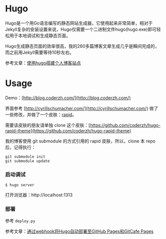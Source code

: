 # Hugo

Hugo是一个用Go语言编写的静态网站生成器，它使用起来非常简单，相对于Jekyll复杂的安装设置来说，Hugo仅需要一个二进制文件hugo(hugo.exe)即可轻松用于本地调试和生成静态页面。

Hugo生成静态页面的效率很高，我的260多篇博客文章生成几乎是瞬间完成的，而之前用Jekyll需要等待10秒左右。


参考文章：[使用hugo搭建个人博客站点](http://blog.coderzh.com/2015/08/29/hugo/)

# Usage

Demo：[http://blog.coderzh.com/](http://blog.coderzh.com/)

界面参考 [http://cyrillschumacher.com/](http://cyrillschumacher.com/) 做了一些修改，并做了一个皮肤：[rapid](https://github.com/coderzh/hugo-rapid-theme)。 

需要该皮肤的朋友请单独 clone 这个皮肤：[https://github.com/coderzh/hugo-rapid-theme](https://github.com/coderzh/hugo-rapid-theme)

我的博客使用 git submodule 的方式引用的 rapid 皮肤，所以，clone 本 repo 后，记得执行：

```
git submodule init
git submodule update
```

### 启动调试

```
$ hugo server
```

打开浏览器：http://localhost:1313

### 部署

参考 `deploy.py`

参考文章：[通过webhook将Hugo自动部署至GitHub Pages和GitCafe Pages](http://blog.coderzh.com/2015/09/13/use-webhook-automated-deploy-hugo/)
